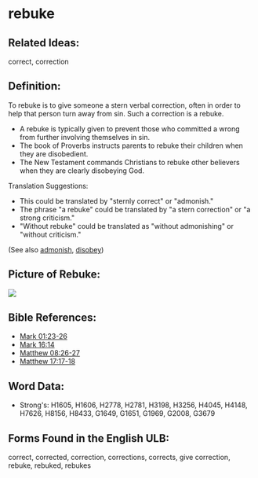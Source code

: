 # rebuke

## Related Ideas:

correct, correction

## Definition:

To rebuke is to give someone a stern verbal correction, often in order to help that person turn away from sin. Such a correction is a rebuke.

* A rebuke is typically given to prevent those who committed a wrong from further involving themselves in sin.
* The book of Proverbs instructs parents to rebuke their children when they are disobedient.
* The New Testament commands Christians to rebuke other believers when they are clearly disobeying God.

Translation Suggestions:

* This could be translated by "sternly correct" or "admonish."
* The phrase "a rebuke" could be translated by "a stern correction" or "a strong criticism."
* "Without rebuke" could be translated as "without admonishing" or "without criticism."

(See also [admonish](../other/admonish.md), [disobey](../other/disobey.md))

## Picture of Rebuke:

<a href="https://content.bibletranslationtools.org/WycliffeAssociates/en_tw/raw/branch/master/PNGs/r/Rebuke.png"><img src="https://content.bibletranslationtools.org/WycliffeAssociates/en_tw/raw/branch/master/PNGs/r/Rebuke.png" ></a>

## Bible References:

* [Mark 01:23-26](rc://en/tn/help/mrk/01/23)
* [Mark 16:14](rc://en/tn/help/mrk/16/14)
* [Matthew 08:26-27](rc://en/tn/help/mat/08/26)
* [Matthew 17:17-18](rc://en/tn/help/mat/17/17)

## Word Data:

* Strong's: H1605, H1606, H2778, H2781, H3198, H3256, H4045, H4148, H7626, H8156, H8433, G1649, G1651, G1969, G2008, G3679

## Forms Found in the English ULB:

correct, corrected, correction, corrections, corrects, give correction, rebuke, rebuked, rebukes
